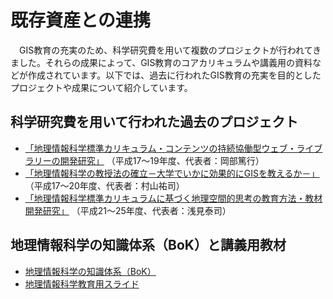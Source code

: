 # 既存資産との連携
　GIS教育の充実のため、科学研究費を用いて複数のプロジェクトが行われてきました。それらの成果によって、GIS教育のコアカリキュラムや講義用の資料などが作成されています。以下では、過去に行われたGIS教育の充実を目的としたプロジェクトや成果について紹介しています。

## 科学研究費を用いて行われた過去のプロジェクト
- [「地理情報科学標準カリキュラム・コンテンツの持続協働型ウェブ・ライブラリーの開発研究」](http://curricula.csis.u-tokyo.ac.jp/index.php) （平成17～19年度、代表者：岡部篤行）
- [「地理情報科学の教授法の確立－大学でいかに効果的にGISを教えるか－」](https://kaken.nii.ac.jp/ja/grant/KAKENHI-PROJECT-17202023/) （平成17～20年度、代表者：村山祐司）
- [「地理情報科学標準カリキュラムに基づく地理空間的思考の教育方法・教材開発研究」](http://curricula.csis.u-tokyo.ac.jp/) （平成21～25年度、代表者：浅見泰司）

## 地理情報科学の知識体系（BoK）と講義用教材

- [地理情報科学の知識体系（BoK）](http://curricula.csis.u-tokyo.ac.jp/index.html)
- [地理情報科学教育用スライド](http://curricula.csis.u-tokyo.ac.jp/slide/)
